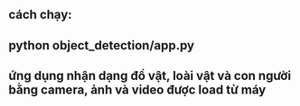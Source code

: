 ## cách chạy: 
## python object_detection/app.py

## ứng dụng nhận dạng đồ vật, loài vật và con người bằng camera, ảnh và video được load từ máy 

##